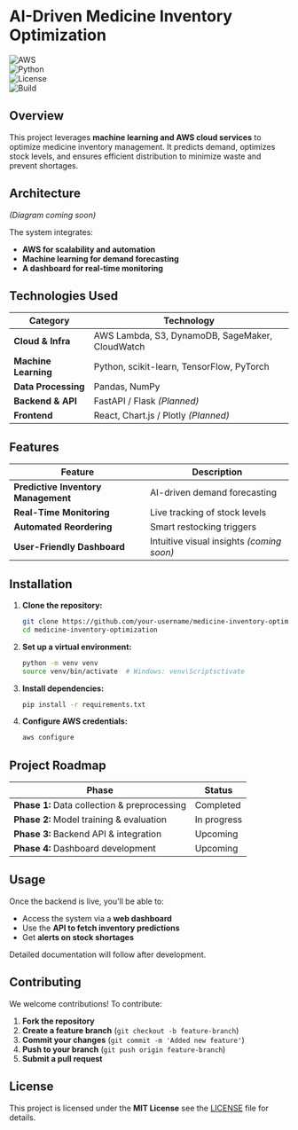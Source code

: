 # **AI-Driven Medicine Inventory Optimization** 

![AWS](https://img.shields.io/badge/AWS-Cloud-orange?style=flat&logo=amazon-aws)  
![Python](https://img.shields.io/badge/Python-3.9%2B-blue?style=flat&logo=python)  
![License](https://img.shields.io/badge/License-MIT-green?style=flat)  
![Build](https://img.shields.io/badge/Build-Passing-brightgreen?style=flat)  

## **Overview**  
This project leverages **machine learning and AWS cloud services** to optimize medicine inventory management. It predicts demand, optimizes stock levels, and ensures efficient distribution to minimize waste and prevent shortages.  

## **Architecture**  
_(Diagram coming soon)_  

The system integrates:  
- **AWS for scalability and automation**  
- **Machine learning for demand forecasting**  
- **A dashboard for real-time monitoring**  

## **Technologies Used**  

| **Category**         | **Technology**                              |
|----------------------|------------------------------------------|
| **Cloud & Infra**    | AWS Lambda, S3, DynamoDB, SageMaker, CloudWatch |
| **Machine Learning** | Python, scikit-learn, TensorFlow, PyTorch |
| **Data Processing**  | Pandas, NumPy                             |
| **Backend & API**    | FastAPI / Flask _(Planned)_               |
| **Frontend**        | React, Chart.js / Plotly _(Planned)_       |

## **Features**  

| Feature                          | Description                         |
|----------------------------------|-------------------------------------|
| **Predictive Inventory Management** | AI-driven demand forecasting        |
| **Real-Time Monitoring**         | Live tracking of stock levels       |
| **Automated Reordering**         | Smart restocking triggers           |
| **User-Friendly Dashboard**      | Intuitive visual insights _(coming soon)_ |

## **Installation**  

1. **Clone the repository:**  
   ```bash
   git clone https://github.com/your-username/medicine-inventory-optimization.git
   cd medicine-inventory-optimization
   ```  

2. **Set up a virtual environment:**  
   ```bash
   python -m venv venv  
   source venv/bin/activate  # Windows: venv\Scriptsctivate  
   ```  

3. **Install dependencies:**  
   ```bash
   pip install -r requirements.txt  
   ```  

4. **Configure AWS credentials:**  
   ```bash
   aws configure  
   ```  

## **Project Roadmap**  

| Phase               | Status        |
|---------------------|--------------|
| **Phase 1:** Data collection & preprocessing | Completed  |
| **Phase 2:** Model training & evaluation     | In progress |
| **Phase 3:** Backend API & integration       | Upcoming    |
| **Phase 4:** Dashboard development          | Upcoming    |

## **Usage**  
Once the backend is live, you'll be able to:  
- Access the system via a **web dashboard**  
- Use the **API to fetch inventory predictions**  
- Get **alerts on stock shortages**  

Detailed documentation will follow after development.  

## **Contributing**  
We welcome contributions! To contribute:  
1. **Fork the repository**  
2. **Create a feature branch** (`git checkout -b feature-branch`)  
3. **Commit your changes** (`git commit -m 'Added new feature'`)  
4. **Push to your branch** (`git push origin feature-branch`)  
5. **Submit a pull request**  

## **License**  
This project is licensed under the **MIT License**
 see the [LICENSE](LICENSE) file for details. 
